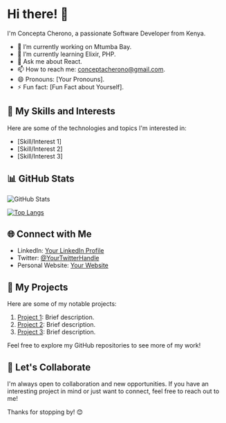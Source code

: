 # Hi there! 👋

I'm Concepta Cherono, a passionate Software Developer from Kenya. 

- 🔭 I’m currently working on Mtumba Bay.
- 🌱 I’m currently learning Elixir, PHP.
- 💬 Ask me about React.
- 📫 How to reach me: conceptacherono@gmail.com.
- 😄 Pronouns: [Your Pronouns].
- ⚡ Fun fact: [Fun Fact about Yourself].

## 🚀 My Skills and Interests

Here are some of the technologies and topics I'm interested in:

- [Skill/Interest 1]
- [Skill/Interest 2]
- [Skill/Interest 3]

## 📊 GitHub Stats

![GitHub Stats](https://github-readme-stats.vercel.app/api?username=yourusername&show_icons=true)

[![Top Langs](https://github-readme-stats.vercel.app/api/top-langs/?username=yourusername&layout=compact)](https://github.com/yourusername/github-readme-stats)

## 🌐 Connect with Me

- LinkedIn: [Your LinkedIn Profile](https://www.linkedin.com/in/concepta-c-33111222b/)
- Twitter: [@YourTwitterHandle](https://twitter.com/yourtwitterhandle)
- Personal Website: [Your Website](https://www.yourwebsite.com)

## 🔗 My Projects

Here are some of my notable projects:

1. [Project 1](https://github.com/yourusername/project1): Brief description.
2. [Project 2](https://github.com/yourusername/project2): Brief description.
3. [Project 3](https://github.com/yourusername/project3): Brief description.


Feel free to explore my GitHub repositories to see more of my work!

## 🤝 Let's Collaborate

I'm always open to collaboration and new opportunities. If you have an interesting project in mind or just want to connect, feel free to reach out to me!

Thanks for stopping by! 😊
